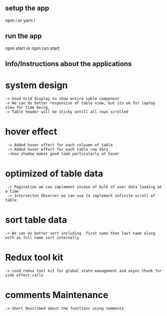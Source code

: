 ## setup the app

npm i or yarn i

## run the app

npm start or npm run start

## Info/Instructions about the applications

# system design

    -> Used Grid display to show entire table component
    -> We can do better responsive of table view, but its ok for laptop view for time being.
    -> Table header will be sticky untill all rows scrolled

# hover effect

     -> Added hover effect for each coloumn of table
     -> Added hover effect for each table row data
     ->box shadow makes good look particularly at hover

# optimized of table data

     -> Pagination we can implement incase of bulk of user data loading at a time
     -> Intersecton Observer we can use to implement infinite scroll of table

# sort table data

    -> We can do better sort including  first name then last name along with as full name sort internally

# Redux tool kit

    -> used redux tool kit for global state management and async thunk for side effect calls

# comments Maintenance

    -> Short Described about the functions using comments
